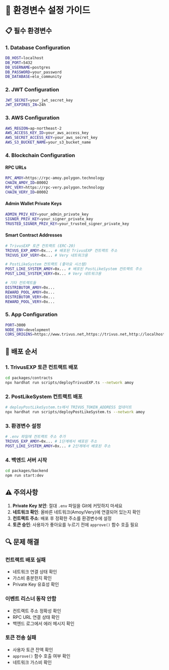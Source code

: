 # 🔧 환경변수 설정 가이드

## 📋 필수 환경변수

### 1. **Database Configuration**
```bash
DB_HOST=localhost
DB_PORT=5432
DB_USERNAME=postgres
DB_PASSWORD=your_password
DB_DATABASE=elo_community
```

### 2. **JWT Configuration**
```bash
JWT_SECRET=your_jwt_secret_key
JWT_EXPIRES_IN=24h
```

### 3. **AWS Configuration**
```bash
AWS_REGION=ap-northeast-2
AWS_ACCESS_KEY_ID=your_aws_access_key
AWS_SECRET_ACCESS_KEY=your_aws_secret_key
AWS_S3_BUCKET_NAME=your_s3_bucket_name
```

### 4. **Blockchain Configuration**

#### **RPC URLs**
```bash
RPC_AMOY=https://rpc-amoy.polygon.technology
CHAIN_AMOY_ID=80002
RPC_VERY=https://rpc-very.polygon.technology
CHAIN_VERY_ID=80002
```

#### **Admin Wallet Private Keys**
```bash
ADMIN_PRIV_KEY=your_admin_private_key
SIGNER_PRIV_KEY=your_signer_private_key
TRUSTED_SIGNER_PRIV_KEY=your_trusted_signer_private_key
```

#### **Smart Contract Addresses**
```bash
# TrivusEXP 토큰 컨트랙트 (ERC-20)
TRIVUS_EXP_AMOY=0x... # 배포된 TrivusEXP 컨트랙트 주소
TRIVUS_EXP_VERY=0x... # Very 네트워크용

# PostLikeSystem 컨트랙트 (좋아요 시스템)
POST_LIKE_SYSTEM_AMOY=0x... # 배포된 PostLikeSystem 컨트랙트 주소
POST_LIKE_SYSTEM_VERY=0x... # Very 네트워크용

# 기타 컨트랙트들
DISTRIBUTOR_AMOY=0x...
REWARD_POOL_AMOY=0x...
DISTRIBUTOR_VERY=0x...
REWARD_POOL_VERY=0x...
```

### 5. **App Configuration**
```bash
PORT=3000
NODE_ENV=development
CORS_ORIGINS=https://www.trivus.net,https://trivus.net,http://localhost:3009
```

## 🚀 배포 순서

### 1. **TrivusEXP 토큰 컨트랙트 배포**
```bash
cd packages/contracts
npx hardhat run scripts/deployTrivusEXP.ts --network amoy
```

### 2. **PostLikeSystem 컨트랙트 배포**
```bash
# deployPostLikeSystem.ts에서 TRIVUS_TOKEN_ADDRESS 업데이트
npx hardhat run scripts/deployPostLikeSystem.ts --network amoy
```

### 3. **환경변수 설정**
```bash
# .env 파일에 컨트랙트 주소 추가
TRIVUS_EXP_AMOY=0x... # 1단계에서 배포된 주소
POST_LIKE_SYSTEM_AMOY=0x... # 2단계에서 배포된 주소
```

### 4. **백엔드 서버 시작**
```bash
cd packages/backend
npm run start:dev
```

## ⚠️ 주의사항

1. **Private Key 보안**: 절대 `.env` 파일을 Git에 커밋하지 마세요
2. **네트워크 확인**: 올바른 네트워크(Amoy/Very)에 연결되어 있는지 확인
3. **컨트랙트 주소**: 배포 후 정확한 주소를 환경변수에 설정
4. **토큰 승인**: 사용자가 좋아요를 누르기 전에 `approve()` 함수 호출 필요

## 🔍 문제 해결

### **컨트랙트 배포 실패**
- 네트워크 연결 상태 확인
- 가스비 충분한지 확인
- Private Key 유효성 확인

### **이벤트 리스너 동작 안함**
- 컨트랙트 주소 정확성 확인
- RPC URL 연결 상태 확인
- 백엔드 로그에서 에러 메시지 확인

### **토큰 전송 실패**
- 사용자 토큰 잔액 확인
- `approve()` 함수 호출 여부 확인
- 네트워크 가스비 확인

